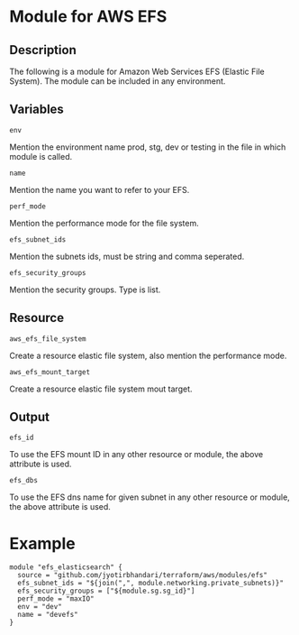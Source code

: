 # Module for AWS EFS

## Description

The following is a module for Amazon Web Services EFS (Elastic File System). The module can be included in any environment.

## Variables



```env```

Mention the environment name prod, stg, dev or testing in the file in which module is called.

```name``` 

Mention the name you want to refer to your EFS.

```perf_mode``` 

Mention the performance mode for the file system.

```efs_subnet_ids``` 

Mention the subnets ids, must be string and comma seperated.

```efs_security_groups``` 

Mention the security groups. Type is list. 

## Resource 

```aws_efs_file_system``` 

Create a resource elastic file system, also mention the performance mode.

```aws_efs_mount_target```

Create a resource elastic file system mout target.


## Output

```efs_id```

To use the EFS mount ID in any other resource or module, the above attribute is used.

```efs_dbs```

To use the EFS dns name for given subnet in any other resource or module, the above attribute is used.


# Example

```
module "efs_elasticsearch" {
  source = "github.com/jyotirbhandari/terraform/aws/modules/efs"
  efs_subnet_ids = "${join(",", module.networking.private_subnets)}"
  efs_security_groups = ["${module.sg.sg_id}"]
  perf_mode = "maxIO"
  env = "dev"
  name = "devefs"
}
```
